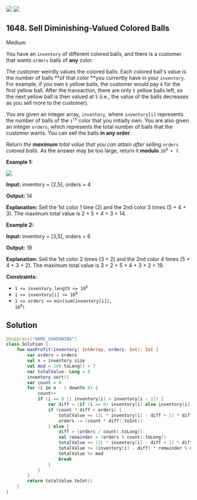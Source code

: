 [![](https://img.shields.io/github/stars/javadev/LeetCode-in-Kotlin?label=Stars&style=flat-square)](https://github.com/javadev/LeetCode-in-Kotlin)
[![](https://img.shields.io/github/forks/javadev/LeetCode-in-Kotlin?label=Fork%20me%20on%20GitHub%20&style=flat-square)](https://github.com/javadev/LeetCode-in-Kotlin/fork)

## 1648\. Sell Diminishing-Valued Colored Balls

Medium

You have an `inventory` of different colored balls, and there is a customer that wants `orders` balls of **any** color.

The customer weirdly values the colored balls. Each colored ball's value is the number of balls **of that color **you currently have in your `inventory`. For example, if you own `6` yellow balls, the customer would pay `6` for the first yellow ball. After the transaction, there are only `5` yellow balls left, so the next yellow ball is then valued at `5` (i.e., the value of the balls decreases as you sell more to the customer).

You are given an integer array, `inventory`, where `inventory[i]` represents the number of balls of the <code>i<sup>th</sup></code> color that you initially own. You are also given an integer `orders`, which represents the total number of balls that the customer wants. You can sell the balls **in any order**.

Return _the **maximum** total value that you can attain after selling_ `orders` _colored balls_. As the answer may be too large, return it **modulo** <code>10<sup>9</sup> + 7</code>.

**Example 1:**

![](https://assets.leetcode.com/uploads/2020/11/05/jj.gif)

**Input:** inventory = [2,5], orders = 4

**Output:** 14

**Explanation:** Sell the 1st color 1 time (2) and the 2nd color 3 times (5 + 4 + 3). The maximum total value is 2 + 5 + 4 + 3 = 14.

**Example 2:**

**Input:** inventory = [3,5], orders = 6

**Output:** 19

**Explanation:** Sell the 1st color 2 times (3 + 2) and the 2nd color 4 times (5 + 4 + 3 + 2). The maximum total value is 3 + 2 + 5 + 4 + 3 + 2 = 19.

**Constraints:**

*   <code>1 <= inventory.length <= 10<sup>5</sup></code>
*   <code>1 <= inventory[i] <= 10<sup>9</sup></code>
*   <code>1 <= orders <= min(sum(inventory[i]), 10<sup>9</sup>)</code>

## Solution

```kotlin
@Suppress("NAME_SHADOWING")
class Solution {
    fun maxProfit(inventory: IntArray, orders: Int): Int {
        var orders = orders
        val n = inventory.size
        val mod = 1e9.toLong() + 7
        var totalValue: Long = 0
        inventory.sort()
        var count = 0
        for (i in n - 1 downTo 0) {
            count++
            if (i == 0 || inventory[i] > inventory[i - 1]) {
                var diff = (if (i == 0) inventory[i] else inventory[i] - inventory[i - 1]).toLong()
                if (count * diff < orders) {
                    totalValue += (2L * inventory[i] - diff + 1) * diff * count / 2 % mod
                    orders -= (count * diff).toInt()
                } else {
                    diff = (orders / count).toLong()
                    val remainder = (orders % count).toLong()
                    totalValue += (2L * inventory[i] - diff + 1) * diff * count / 2 % mod
                    totalValue += (inventory[i] - diff) * remainder % mod
                    totalValue %= mod
                    break
                }
            }
        }
        return totalValue.toInt()
    }
}
```